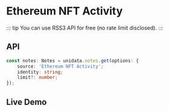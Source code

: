 # Ethereum NFT Activity

<Logos :names="['Ethereum', 'RSS3']" />

::: tip
You can use RSS3 API for free (no rate limit disclosed).
:::

## API

```ts
const notes: Notes = unidata.notes.get(options: {
    source: 'Ethereum NFT Activity';
    identity: string;
    limit?: number;
});
```

## Live Demo

<Notes :source="'Ethereum NFT Activity'" :defaultIdentity="'0xC8b960D09C0078c18Dcbe7eB9AB9d816BcCa8944'" />

